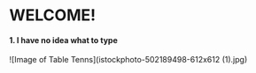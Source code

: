 # **WELCOME!**
#### 1. I have no idea what to type
![Image of Table Tenns](istockphoto-502189498-612x612 (1).jpg)
